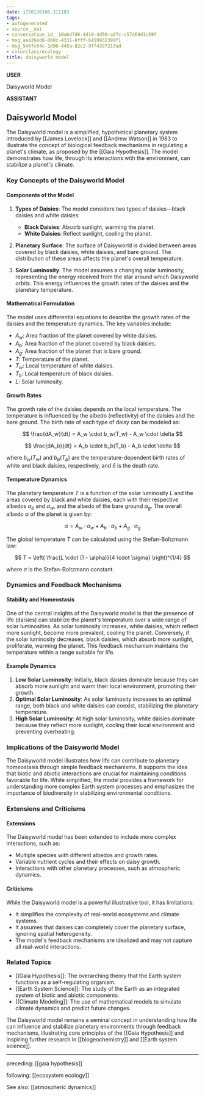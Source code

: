 ```yaml
---
date: 1720136106.311183
tags:
- autogenerated
- source__oai
- conversation_id__10a6d7d6-4419-4d50-a27c-c57d69d1c59f
- msg_aaa26ed8-8b0c-4331-8fff-6459932399f1
- msg_546fc64c-1d90-445a-82c2-9ff4397217ad
- colorclass/ecology
title: daisyworld model
---
```


**USER**

Daisyworld Model


**ASSISTANT**

## Daisyworld Model

The Daisyworld model is a simplified, hypothetical planetary system introduced by [[James Lovelock]] and [[Andrew Watson]] in 1983 to illustrate the concept of biological feedback mechanisms in regulating a planet's climate, as proposed by the [[Gaia Hypothesis]]. The model demonstrates how life, through its interactions with the environment, can stabilize a planet's climate.

### Key Concepts of the Daisyworld Model

#### Components of the Model

1. **Types of Daisies**: The model considers two types of daisies—black daisies and white daisies:
   - **Black Daisies**: Absorb sunlight, warming the planet.
   - **White Daisies**: Reflect sunlight, cooling the planet.

2. **Planetary Surface**: The surface of Daisyworld is divided between areas covered by black daisies, white daisies, and bare ground. The distribution of these areas affects the planet's overall temperature.

3. **Solar Luminosity**: The model assumes a changing solar luminosity, representing the energy received from the star around which Daisyworld orbits. This energy influences the growth rates of the daisies and the planetary temperature.

#### Mathematical Formulation

The model uses differential equations to describe the growth rates of the daisies and the temperature dynamics. The key variables include:

- $A_w$: Area fraction of the planet covered by white daisies.
- $A_b$: Area fraction of the planet covered by black daisies.
- $A_g$: Area fraction of the planet that is bare ground.
- $T$: Temperature of the planet.
- $T_w$: Local temperature of white daisies.
- $T_b$: Local temperature of black daisies.
- $L$: Solar luminosity.

#### Growth Rates

The growth rate of the daisies depends on the local temperature. The temperature is influenced by the albedo (reflectivity) of the daisies and the bare ground. The birth rate of each type of daisy can be modeled as:

$$
\frac{dA_w}{dt} = A_w \cdot b_w(T_w) - A_w \cdot \delta
$$

$$
\frac{dA_b}{dt} = A_b \cdot b_b(T_b) - A_b \cdot \delta
$$

where $b_w(T_w)$ and $b_b(T_b)$ are the temperature-dependent birth rates of white and black daisies, respectively, and $\delta$ is the death rate.

#### Temperature Dynamics

The planetary temperature $T$ is a function of the solar luminosity $L$ and the areas covered by black and white daisies, each with their respective albedos $\alpha_b$ and $\alpha_w$, and the albedo of the bare ground $\alpha_g$. The overall albedo $\alpha$ of the planet is given by:

$$
\alpha = A_w \cdot \alpha_w + A_b \cdot \alpha_b + A_g \cdot \alpha_g
$$

The global temperature $T$ can be calculated using the Stefan-Boltzmann law:

$$
T = \left( \frac{L \cdot (1 - \alpha)}{4 \cdot \sigma} \right)^{1/4}
$$

where $\sigma$ is the Stefan-Boltzmann constant.

### Dynamics and Feedback Mechanisms

#### Stability and Homeostasis

One of the central insights of the Daisyworld model is that the presence of life (daisies) can stabilize the planet's temperature over a wide range of solar luminosities. As solar luminosity increases, white daisies, which reflect more sunlight, become more prevalent, cooling the planet. Conversely, if the solar luminosity decreases, black daisies, which absorb more sunlight, proliferate, warming the planet. This feedback mechanism maintains the temperature within a range suitable for life.

#### Example Dynamics

1. **Low Solar Luminosity**: Initially, black daisies dominate because they can absorb more sunlight and warm their local environment, promoting their growth.
2. **Optimal Solar Luminosity**: As solar luminosity increases to an optimal range, both black and white daisies can coexist, stabilizing the planetary temperature.
3. **High Solar Luminosity**: At high solar luminosity, white daisies dominate because they reflect more sunlight, cooling their local environment and preventing overheating.

### Implications of the Daisyworld Model

The Daisyworld model illustrates how life can contribute to planetary homeostasis through simple feedback mechanisms. It supports the idea that biotic and abiotic interactions are crucial for maintaining conditions favorable for life. While simplified, the model provides a framework for understanding more complex Earth system processes and emphasizes the importance of biodiversity in stabilizing environmental conditions.

### Extensions and Criticisms

#### Extensions

The Daisyworld model has been extended to include more complex interactions, such as:
- Multiple species with different albedos and growth rates.
- Variable nutrient cycles and their effects on daisy growth.
- Interactions with other planetary processes, such as atmospheric dynamics.

#### Criticisms

While the Daisyworld model is a powerful illustrative tool, it has limitations:
- It simplifies the complexity of real-world ecosystems and climate systems.
- It assumes that daisies can completely cover the planetary surface, ignoring spatial heterogeneity.
- The model's feedback mechanisms are idealized and may not capture all real-world interactions.

### Related Topics

- [[Gaia Hypothesis]]: The overarching theory that the Earth system functions as a self-regulating organism.
- [[Earth System Science]]: The study of the Earth as an integrated system of biotic and abiotic components.
- [[Climate Modeling]]: The use of mathematical models to simulate climate dynamics and predict future changes.

The Daisyworld model remains a seminal concept in understanding how life can influence and stabilize planetary environments through feedback mechanisms, illustrating core principles of the [[Gaia Hypothesis]] and inspiring further research in [[biogeochemistry]] and [[Earth system science]].


---

preceding: [[gaia hypothesis]]  


following: [[ecosystem ecology]]

See also: [[atmospheric dynamics]]